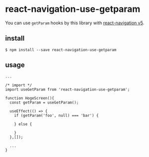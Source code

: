 # react-navigation-use-getparam
You can use `getParam` hooks by this library with [react-navigation v5](http://reactnavigation.org/next).

## install
```
$ npm install --save react-navigation-use-getparam
```

## usage
```
...

/* import */
import useGetParam from 'react-navigation-use-getparam';

function HogeScreen(){
  const getParam = useGetParam();

  useEffect(() => {
    if (getParam('foo', null) === 'bar') {

    } else {
      
    }
  },[]);

  ...
}

```